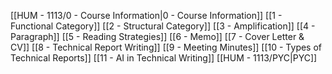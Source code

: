
[[HUM - 1113/0 - Course Information|0 - Course Information]]
[[1 - Functional Category]]
[[2 - Structural Category]]
[[3 - Amplification]]
[[4 - Paragraph]]
[[5 - Reading Strategies]]
[[6 - Memo]]
[[7 - Cover Letter & CV]]
[[8 - Technical Report Writing]]
[[9 - Meeting Minutes]]
[[10 - Types of Technical Reports]]
[[11 - AI in Technical Writing]]
[[HUM - 1113/PYC|PYC]]
